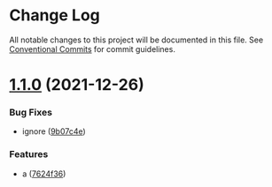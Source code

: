 # Change Log

All notable changes to this project will be documented in this file.
See [Conventional Commits](https://conventionalcommits.org) for commit guidelines.

# [1.1.0](https://github.com/hyy1115/lerna-test/compare/hyy-pack-a@1.1.7...hyy-pack-a@1.1.0) (2021-12-26)


### Bug Fixes

* ignore ([9b07c4e](https://github.com/hyy1115/lerna-test/commit/9b07c4ea36bd326e0eb3e766cd2c022877b56c52))


### Features

* a ([7624f36](https://github.com/hyy1115/lerna-test/commit/7624f36af5eb92336421fff1a744b4d00a388210))
